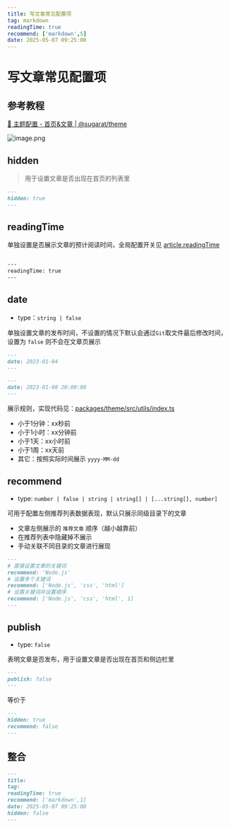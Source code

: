 ```yaml
---
title: 写文章常见配置项
tag: markdown
readingTime: true
recommend: ['markdown',5]
date: 2025-05-07 09:25:00
---
```


# 写文章常见配置项
## 参考教程

[🔧 主题配置 - 首页&文章 | @sugarat/theme](https://theme.sugarat.top/config/frontmatter.html#home)

![image.png](https://imgsbo.oss-cn-shanghai.aliyuncs.com/undefined20250507091252680.png)


## hidden

>用于设置文章是否出现在首页的列表里

```md
---
hidden: true
---
```

## readingTime

单独设置是否展示文章的预计阅读时间，全局配置开关见 [article.readingTime](https://theme.sugarat.top/config/global.html#article)


```md

---
readingTime: true
---
```

## date

- type：`string | false`

单独设置文章的发布时间，不设置的情况下默认会通过`Git`取文件最后修改时间，设置为 `false` 则不会在文章页展示

```md
---
date: 2023-01-04
---
```


```md
---
date: 2023-01-08 20:00:00
---
```

展示规则，实现代码见：[packages/theme/src/utils/index.ts](https://github.com/ATQQ/sugar-blog/blob/1758bffebd8529dbec860f531de126410a422795/packages/theme/src/utils/index.ts#L41-L64)

- 小于1分钟：xx秒前
- 小于1小时：xx分钟前
- 小于1天：xx小时前
- 小于1周：xx天前
- 其它：按照实际时间展示 `yyyy-MM-dd`
## recommend

- type: `number | false | string | string[] | [...string[], number]`

可用于配置左侧推荐列表数据表现，默认只展示同级目录下的文章

- 文章左侧展示的 `推荐文章` 顺序（越小越靠前）
- 在推荐列表中隐藏掉不展示
- 手动关联不同目录的文章进行展现

```md
---
# 直接设置文章的关键词
recommend: 'Node.js'
# 设置多个关键词
recommend: ['Node.js', 'css', 'html']
# 设置关键词并设置顺序
recommend: ['Node.js', 'css', 'html', 1]
---
```

## publish

- type: `false`

表明文章是否发布，用于设置文章是否出现在首页和侧边栏里

```md
---
publish: false
---
```

等价于

```md
---
hidden: true
recommend: false
---
```

## 整合

```md
---
title: 
tag: 
readingTime: true
recommend: ['markdown',1]
date: 2025-05-07 09:25:00
hidden: false
---
```